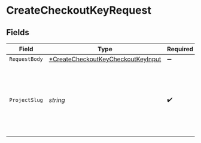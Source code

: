 # CreateCheckoutKeyRequest


## Fields

| Field                                                                                              | Type                                                                                               | Required                                                                                           | Description                                                                                        |
| -------------------------------------------------------------------------------------------------- | -------------------------------------------------------------------------------------------------- | -------------------------------------------------------------------------------------------------- | -------------------------------------------------------------------------------------------------- |
| `RequestBody`                                                                                      | [*CreateCheckoutKeyCheckoutKeyInput](../../models/operations/createcheckoutkeycheckoutkeyinput.md) | :heavy_minus_sign:                                                                                 | N/A                                                                                                |
| `ProjectSlug`                                                                                      | *string*                                                                                           | :heavy_check_mark:                                                                                 | Project slug in the form `vcs-slug/org-name/repo-name`. The `/` characters may be URL-escaped.     |